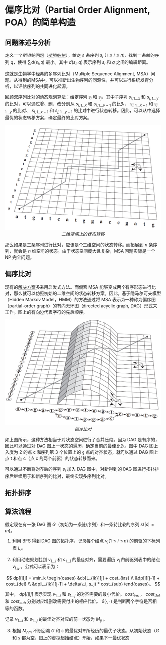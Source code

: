 # 偏序比对（Partial Order Alignment, POA）的简单构造
## 问题陈述与分析
定义一个斯坦纳问题（[斯坦纳树](https://oi-wiki.org/graph/steiner-tree/)），给定 $n$ 条序列 $s_i$ $(1\leq i\leq n)$，找到一条新的序列 $q$，使得 $\sum_i d(s_i, q)$ 最小。其中 $d(s_i, q)$ 表示序列 $s_i$ 和 $q$ 之间的编辑距离。

这就是生物学中经典的多序列比对（Multiple Sequence Alignment, MSA）问题。从得到的MSA中，可以推断出生物序列的同源性，并可以进行系统发育分析，以评估序列的共同进化起源。

回顾双序列比对的动态规划算法：给定序列 $s_i$ 和 $s_j$，其中子序列 $s_{i,1\ldots x}$ 和 $s_{j,1\ldots y}$ 的比对，可以通过增、删、改分别从 $s_{i,1\ldots x}$ 和 $s_{j,1\ldots y-1}$ 的比对、 $s_{i,1\ldots x-1}$ 和 $s_{j,1\ldots y}$ 的比对、 $s_{i,1\ldots x-1}$ 和 $s_{j,1\ldots y-1}$ 的比对中进行状态转移。因此，可以从中选择最优的状态转移方案，确定最终的比对方案。

<div align=center>
    <img src="./pic/DP.png" style="zoom:50%">
    <br>
    <em>二维空间上的状态转移</em>
</div>

那么如果是三条序列进行比对，应该是个三维空间的状态转移。而拓展到 $n$ 条序列，就会是 $n$ 维空间的状态。由于状态空间庞大且复杂，MSA 问题实际是一个 NP 完全问题。

## 偏序比对

现有的[解决方案](https://en.wikipedia.org/wiki/Multiple_sequence_alignment)多采用启发式方法。而倘若 MSA 能够变成两个有序形态进行比对，那么就可以仿照初始的二维空间的状态转移方案。因此，基于隐马尔可夫模型（Hidden Markov Model，HMM）的方法通过将 MSA 表示为一种称为偏序图（partial-order graph）的有向无环图（directed acyclic graph, DAG）形式来工作。图上的有向边代表字符的先后顺序。

<div align=center>
    <img src="./pic/POA.png" style="zoom:50%">
    <br>
    <em>偏序比对</em>
</div>

如上图所示，这种方法相当于对状态空间进行了合并压缩。因为 DAG 是有序的，因此可以通过对 DAG 图上一状态的遍历，确定当前的最佳比对。图中 DAG 图上入度为 2 的点 c 和序列第 3 个位置上的 g 点的对齐状态，就可以通过 DAG 图上点 t 和点 c（点 c 的两个前驱）的状态转移而来。

可以通过不断将对齐后的序列 $s_i$ 加入 DAG 图中，对新得到的 DAG 图进行拓扑排序后继续用于和新序列的比对，最终实现多序列比对。

## 拓扑排序

## 算法流程
假定现在有一张 DAG 图 $G$（初始为一条链/序列）和一条待比较的序列 $s(|s|=m)$。

1. 利用 BFS 得到 DAG 图的拓扑序，记录每个结点 $v_i(1\leq i\leq n)$ 的前驱的下标列表 $L_i$。

2. 利用动态规划找到 $v_{1\ldots i}$ 和 $s_{1\ldots j}$ 的最佳对齐，需要遍历 $v_i$ 的前驱列表中的结点 $v_{L_{ik}}$ 。公式可以表示为：

$$ dp[i][j] = \min_k 
\begin{cases}
    &dp[L_{ik}][j] + cost_{ins} \\
    &dp[i][j-1] + cost_{del} \\
    &dp[L_{ik}][j-1] + \delta(v_i, s_j) * cost_{sub}
\end{cases}。
$$

其中， $dp[i][j]$ 表示实现 $v_{1\ldots i}$ 和 $s_{1\ldots j}$ 的对齐需要的最小代价。 $cost_{ins}$ ， $cost_{del}$ 和 $cost_{sub}$ 分别对应增删改需要付出的相应代价。 $\delta(\cdot, \cdot)$ 是判断两个字符是否相等的函数。

记录 $v_{1\ldots i}$ 和 $s_{1\ldots j}$ 的最佳对齐对应的前一状态为 $M_{ij}$ 。

3. 根据 $M_{nm}$ 不断回溯 $G$ 和 $s$ 的最优对齐所经历的最优子状态。从初始状态（$G$ 和 $s$ 都为空，图上的虚拟起始结点）开始，如果下一最优状态